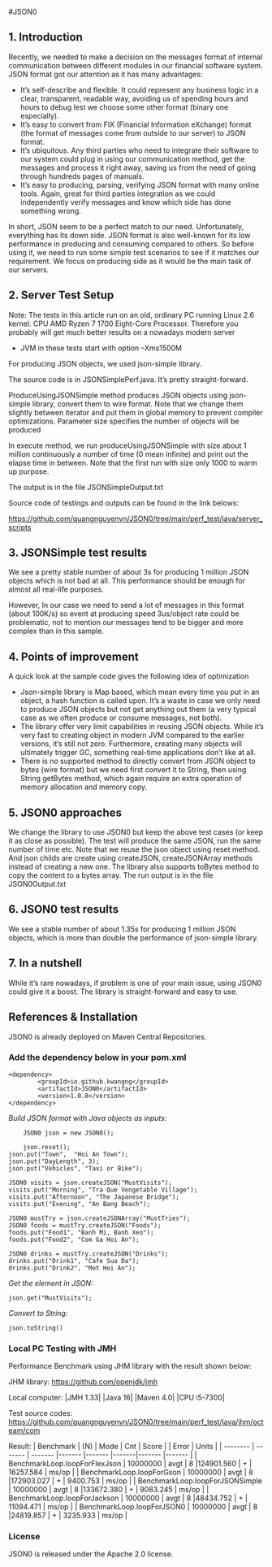#JSON0

## 1. Introduction

Recently, we needed to make a decision on the messages format of internal communication between different modules in our financial software system. JSON format got our attention as it has many advantages:

-	It’s self-describe and flexible. It could represent any business logic in a clear, transparent, readable way, avoiding us of spending hours and hours to debug lest we choose some other format (binary one especially).
-	It’s easy to convert from FIX (Financial Information eXchange) format (the format of messages come from outside to our server) to JSON format.
-	It’s ubiquitous. Any third parties who need to integrate their software to our system could plug in using our communication method, get the messages and process it right away, saving us from the need of going through hundreds pages of manuals.
-	It’s easy to producing, parsing, verifying JSON format with many online tools. Again, great for third parties integration as we could independently verify messages and know which side has done something wrong.

In short, JSON seem to be a perfect match to our need. Unfortunately, everything has its down side. JSON format is also well-known for its low performance in producing and consuming compared to others. So before using it, we need to run some simple test scenarios to see if it matches our requirement. We focus on producing side as it would be the main task of our servers.

## 2. Server Test Setup

Note: The tests in this article run on an old, ordinary PC running Linux 2.6 kernel. CPU AMD Ryzen 7 1700 Eight-Core Processor. Therefore you probably will get much better results on a nowadays modern server
-	JVM in these tests start with option –Xms1500M

For producing JSON objects, we used json-simple library.

The source code is in JSONSimplePerf.java. It’s pretty straight-forward.

ProduceUsingJSONSimple method produces JSON objects using json-simple library, convert them to wire format. Note that we change them slightly between iterator and put them in global memory to prevent compiler optimizations. Parameter size specifies the number of objects will be produced

In execute method, we run produceUsingJSONSimple with size about 1 million continuously a number of time (0 mean infinite) and print out the elapse time in between. Note that the first run with size only 1000 to warm up purpose.

The output is in the file JSONSimpleOutput.txt

Source code of testings and outputs can be found in the link belows:

https://github.com/quangnguyenvn/JSON0/tree/main/perf_test/java/server_scripts


## 3.	JSONSimple test results

We see a pretty stable number of about 3s for producing 1 million JSON objects which is not bad at all. This performance should be enough for almost all real-life purposes.

However, In our case we need to send a lot of messages in this format (about 100K/s) so event at producing speed 3us/object rate could be problematic, not to mention our messages tend to be bigger and more complex than in this sample.

## 4. Points of improvement

A quick look at the sample code gives the following idea of optimization
-	Json-simple library is Map based, which mean every time you put in an object, a hash function is called upon. It’s a waste in case we only need to produce JSON objects but not get anything out them (a very typical case as we often produce or consume messages, not both).
-	The library offer very limit capabilities in reusing JSON objects. While it’s very fast to creating object in modern JVM compared to the earlier versions, it’s still not zero. Furthermore, creating many objects will ultimately trigger GC, something real-time applications don’t like at all.
-	There is no supported method to directly convert from JSON object to bytes (wire format) but we need first convert it to String, then using String getBytes method, which again require an extra operation of memory allocation and memory copy.

## 5. JSON0 approaches

We change the library to use JSON0 but keep the above test cases (or keep it as close as possible). The test will produce the same JSON, run the same number of time etc.
Note that we reuse the json object using reset method. And json childs are create using createJSON, createJSONArray methods instead of creating a new one. The library also supports toBytes method to copy the content to a bytes array.
The run output is in the file JSON0Output.txt

## 6. JSON0 test results
We see a stable number of about 1.35s for producing 1 million JSON objects, which is more than double the performance of json-simple library.

## 7. In a nutshell
While it’s rare nowadays, if problem is one of your main issue, using JSON0 could give it a boost. The library is straight-forward and easy to use.


## References & Installation

JSON0 is already deployed on Maven Central Repositories.

### Add the dependency below in your pom.xml
```
<dependency>
    	<groupId>io.github.kwangng</groupId>
    	<artifactId>JSON0</artifactId>
    	<version>1.0.8</version>
</dependency>

```
*Build JSON format with Java objects as inputs:*

		JSON0 json = new JSON0();

		json.reset();
    json.put("Town",  "Hoi An Town");
    json.put("DayLength", 3);
    json.put("Vehicles", "Taxi or Bike");

    JSON0 visits = json.createJSON("MustVisits");
    visits.put("Morning", "Tra Que Vengetable Village");
    visits.put("Afternoon", "The Japanese Bridge");
    visits.put("Evening", "An Bang Beach");

    JSON0 mustTry = json.createJSONArray("MustTries");
    JSON0 foods = mustTry.createJSON("Foods");
    foods.put("Food1", "Banh Mi, Banh Xeo");
    foods.put("Food2", "Com Ga Hoi An");

    JSON0 drinks = mustTry.createJSON("Drinks");
    drinks.put("Drink1", "Cafe Sua Da");
    drinks.put("Drink2", "Mot Hoi An");

*Get the element in JSON:*

    json.get("MustVisits");

*Convert to String:*

    json.toString()


### Local PC Testing with JMH

Performance Benchmark using JHM library with the result shown below:

JHM library:
https://github.com/openjdk/jmh

Local computer:
|JMH 1.33|
|Java 16|
|Maven 4.0|
|CPU i5-7300|

Test source codes:
https://github.com/quangnguyenvn/JSON0/tree/main/perf_test/java/jhm/octeam/com

Result:
| Benchmark    						| (N) 		|  Mode  	| Cnt 		| Score 		| 		| Error	 		|	 Units 	|
| -------- 							| ------- 	|  -------  |-------   	|------- 		|-------|------- 		|------- 	|
| BenchmarkLoop.loopForFlexJson		| 10000000 	|	avgt	|	8		|124901.560		|	+	|	16257.584	|	ms/op	|
| BenchmarkLoop.loopForGson 		| 10000000  |	avgt	|	8		|172903.027		|	+	|	9400.753	|	ms/op	|
| BenchmarkLoop.loopForJSONSimple   | 10000000  |	avgt	|	8		|133672.380		|	+	|	9083.245	|	ms/op	|
| BenchmarkLoop.loopForJackson   	| 10000000  |	avgt	|	8		|48434.752		|	+	|	11094.471	|	ms/op	|
| BenchmarkLoop.loopForJSON0  	| 10000000  |	avgt	|	8		|24819.857		|	+	|	3235.933	|	ms/op	|

### License
JSON0 is released under the Apache 2.0 license.

